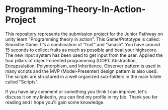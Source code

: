 # Programming-Theory-In-Action-Project
This repository represents the submission project for the Junior Pathway on unity learn "Programming theory in action".
This Game/Prototype is called: Smuishie Game. It’s a combination of “fruit” and “smash”. You have around 15 seconds to collect fruits as much as possible and beat your highscore. The new input system has been used to get input from the user.
Applied the four pillars of object-oriented programming (OOP): Abstraction, Encapsulation, Polymorphism, and Inheritence. Observer pattern is used in many scripts and the MVP (Model-Presenter) design pattern is also used.
The scripts are structured in a well organized sub-folders in the main folder called "Scripts".

If you have any comment or something you think I can improve, let's discuss it on my linkedin, you can find my profile in my bio.
Thank you for reading and I hope you'll gain some knowledge.
